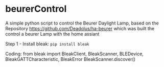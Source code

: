 # beurerControl
A simple python script to control the Beurer Daylight Lamp, based on the Repository https://github.com/Deadolus/ha-beurer which was built the control a beurer Lamp with the home assiant

Step 1 - Install bleak:
```pip install bleak```


Coding:
from bleak import BleakClient, BleakScanner, BLEDevice, BleakGATTCharacteristic, BleakError
BleakScanner.discover()
